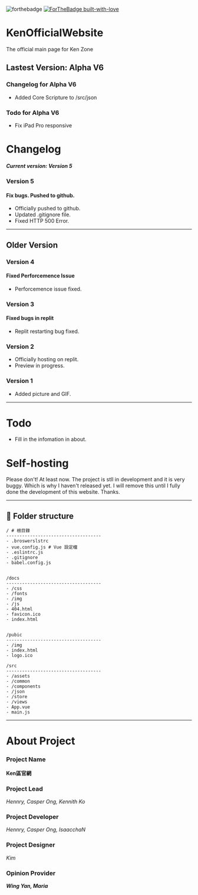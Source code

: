 ![forthebadge](https://svgur.com/i/ezc.svg)
[![ForTheBadge built-with-love](http://ForTheBadge.com/images/badges/built-with-love.svg)](https://GitHub.com/Naereen/)

# KenOfficialWebsite
The official main page for Ken Zone

## Lastest Version: Alpha V6
### Changelog for Alpha V6
- Added Core Scripture to /src/json

### Todo for Alpha V6
- Fix iPad Pro responsive 

# Changelog 
##### Current version: Version 5

### Version 5 
#### Fix bugs. Pushed to github.

- Officially pushed to github.
- Updated .gitignore file.
- Fixed HTTP 500 Error.

---
## Older Version
### Version 4
#### Fixed Perforcemence Issue

- Perforcemence issue fixed.

### Version 3 
#### Fixed bugs in replit

- Replit restarting bug fixed.

### Version 2 
- Officially hosting on replit.
- Preview in progress.

### Version 1
- Added picture and GIF.

------

# Todo
- Fill in the infomation in about.

# Self-hosting

Please don't! At least now. The project is stll in development and it is very buggy. Which is why I haven't released yet. I will remove this until I fully done the development of this website. Thanks.

- - - -
## 🔩 Folder structure 
```
/ # 根目錄
------------------------------------
- .broswerslstrc 
- vue.config.js # Vue 設定檔
- .eslintrc.js
- .gitignore
- babel.config.js


/docs
------------------------------------
- /css
- /fonts 
- /img 
- /js
- 404.html
- favicon.ico
- index.html


/pubic
------------------------------------
- /img 
- index.html
- logo.ico

/src
------------------------------------
- /assets
- /common
- /components
- /json
- /store
- /views
- App.vue 
- main.js
```
- - - - -

# About Project

### Project Name
**Ken區官網**

### Project Lead
*Hennry, Casper Ong, Kennith Ko*

### Project Developer
*Hennry, Casper Ong, IsaacchaN*

### Project Designer
*Kim*

### Opinion Provider
***Wing Yan, Maria***
